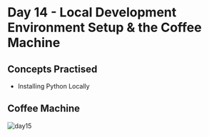 # Day 14 - Local Development Environment Setup & the Coffee Machine
## Concepts Practised
- Installing Python Locally
## Coffee Machine
![day15](https://user-images.githubusercontent.com/98851253/154714105-6f8ffb9c-c32d-4b89-9d4f-438eba7e3c86.gif)
